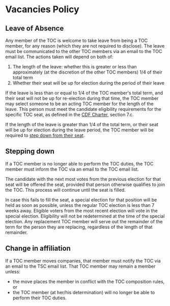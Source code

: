 # Vacancies Policy

## Leave of Absence

Any member of the TOC is welcome to take leave from being a TOC member, for any reason (which they are not required to disclose). The leave must be communicated to the other TOC members via an email to the TOC email list. The actions taken will depend on both of:

1. The length of the leave: whether this is greater or less than approximately (at the discretion of the other TOC members) 1/4 of their total term
1. Whether their seat will be up for election during the period of their leave

If the leave is less than or equal to 1/4 of the TOC member's total term, and their seat will not be up for re-election during that time, the TOC member may select someone to be an acting TOC member for the length of the leave. This person must meet the candidate eligibility requirements for the specific TOC seat, as defined in the [CDF Charter][charter], section 7.c.

If the length of the leave is greater than 1/4 of the total term, or their seat will be up for election during the leave period, the TOC member will be required to [step down from their seat](#stepping-down).

## Stepping down

If a TOC member is no longer able to perform the TOC duties, the TOC member must inform the TOC via an email to the TOC email list.

The candidate with the next most votes from the previous election for that seat will be offered the seat, provided that person otherwise qualifies to join the TOC. This process will continue until the seat is filled.

In case this fails to fill the seat, a special election for that position will be held as soon as possible, unless the regular TOC election is less than 7 weeks away. Eligible voters from the most recent election will vote in the special election. Eligibility will not be redetermined at the time of the special election. Any replacement TOC member will serve out the remainder of the term for
the person they are replacing, regardless of the length of that remainder.

## Change in affiliation

If a TOC member moves companies, that member must notify the TOC via an email to the TSC email list. That TOC member may remain a member unless: 

* the move places the member in conflict with the TOC composition rules, or
* the TOC member (at her/his determination) will no longer be able to perform their TOC duties. 

[charter]: https://github.com/cdfoundation/charter/blob/master/CHARTER.md